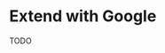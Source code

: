 # Extend with Google

TODO

<!--
https://github.com/jontmy/jippity/blob/main/src/app/api/auth/google/callback/route.ts
-->
